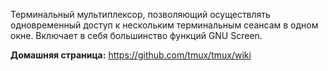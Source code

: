 Терминальный мультиплексор, позволяющий осуществлять одновременный доступ к
нескольким терминальным сеансам в одном окне. Включает в себя большинство
функций GNU Screen.

**Домашняя страница:** <https://github.com/tmux/tmux/wiki>

